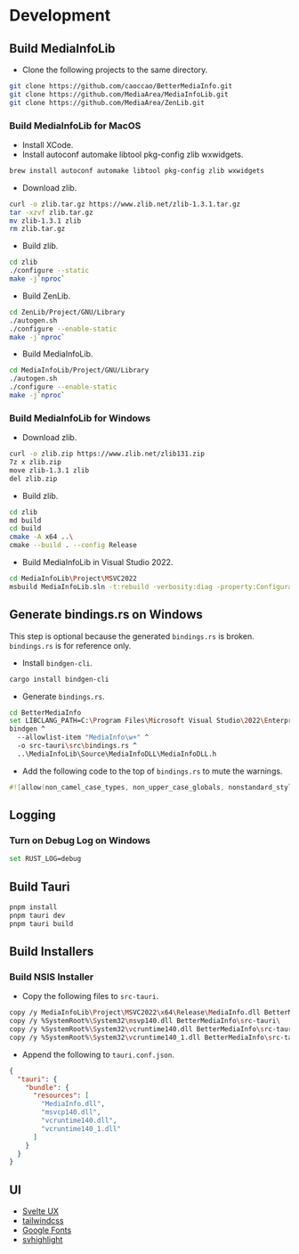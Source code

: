 # Development

## Build MediaInfoLib

* Clone the following projects to the same directory.

```sh
git clone https://github.com/caoccao/BetterMediaInfo.git
git clone https://github.com/MediaArea/MediaInfoLib.git
git clone https://github.com/MediaArea/ZenLib.git
```

### Build MediaInfoLib for MacOS

* Install XCode.
* Install autoconf automake libtool pkg-config zlib wxwidgets.

```sh
brew install autoconf automake libtool pkg-config zlib wxwidgets
```

* Download zlib.

```sh
curl -o zlib.tar.gz https://www.zlib.net/zlib-1.3.1.tar.gz
tar -xzvf zlib.tar.gz
mv zlib-1.3.1 zlib
rm zlib.tar.gz
```

* Build zlib.

```sh
cd zlib
./configure --static
make -j`nproc`
```

* Build ZenLib.

```sh
cd ZenLib/Project/GNU/Library
./autogen.sh
./configure --enable-static
make -j`nproc`
```

* Build MediaInfoLib.

```sh
cd MediaInfoLib/Project/GNU/Library
./autogen.sh
./configure --enable-static
make -j`nproc`
```

### Build MediaInfoLib for Windows

* Download zlib.

```sh
curl -o zlib.zip https://www.zlib.net/zlib131.zip
7z x zlib.zip
move zlib-1.3.1 zlib
del zlib.zip
```

* Build zlib.

```sh
cd zlib
md build
cd build
cmake -A x64 ..\
cmake --build . --config Release
```

* Build MediaInfoLib in Visual Studio 2022.

```sh
cd MediaInfoLib\Project\MSVC2022
msbuild MediaInfoLib.sln -t:rebuild -verbosity:diag -property:Configuration=Release
```

## Generate bindings.rs on Windows

This step is optional because the generated `bindings.rs` is broken. `bindings.rs` is for reference only.

* Install `bindgen-cli`.

```sh
cargo install bindgen-cli
```

* Generate `bindings.rs`.

```sh
cd BetterMediaInfo
set LIBCLANG_PATH=C:\Program Files\Microsoft Visual Studio\2022\Enterprise\VC\Tools\Llvm\x64\bin\libclang.dll
bindgen ^
  --allowlist-item "MediaInfo\w+" ^
  -o src-tauri\src\bindings.rs ^
  ..\MediaInfoLib\Source\MediaInfoDLL\MediaInfoDLL.h
```

* Add the following code to the top of `bindings.rs` to mute the warnings.

```rust
#![allow(non_camel_case_types, non_upper_case_globals, nonstandard_style, dead_code, unused_imports)]
```

## Logging

### Turn on Debug Log on Windows

```sh
set RUST_LOG=debug
```

## Build Tauri

```sh
pnpm install
pnpm tauri dev
pnpm tauri build
```

## Build Installers

### Build NSIS Installer

* Copy the following files to `src-tauri`.

```sh
copy /y MediaInfoLib\Project\MSVC2022\x64\Release\MediaInfo.dll BetterMediaInfo\src-tauri\
copy /y %SystemRoot%\System32\msvp140.dll BetterMediaInfo\src-tauri\
copy /y %SystemRoot%\System32\vcruntime140.dll BetterMediaInfo\src-tauri\
copy /y %SystemRoot%\System32\vcruntime140_1.dll BetterMediaInfo\src-tauri\
```

* Append the following to `tauri.conf.json`.

```json
{
  "tauri": {
    "bundle": {
      "resources": [
        "MediaInfo.dll",
        "msvcp140.dll",
        "vcruntime140.dll",
        "vcruntime140_1.dll"
      ]
    }
  }
}
```

## UI

* [Svelte UX](https://svelte-ux.techniq.dev/)
* [tailwindcss](https://tailwindcss.com/)
* [Google Fonts](https://fonts.google.com/icons)
* [svhighlight](https://github.com/bennymi/svhighlight)
